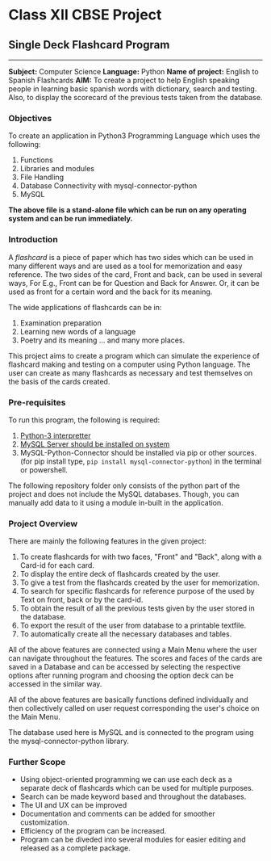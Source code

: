 # Class XII CBSE Project
## Single Deck Flashcard Program

---

**Subject:** Computer Science
**Language:** Python
**Name of project:** English to Spanish Flashcards
**AIM:** To create a project to help English speaking people in learning basic spanish words with dictionary, search and testing. Also, to display the scorecard of the previous tests taken from the database.

### Objectives
To create an application in Python3 Programming Language which uses the following:

1. Functions
2. Libraries and modules
3. File Handling
4. Database Connectivity with mysql-connector-python
5. MySQL


**The above file is a stand-alone file which can be run on any operating system and can be run immediately.**

### Introduction
A _flashcard_ is a piece of paper which has two sides which can be used in many different ways and are used as a tool for memorization and easy reference. The two sides of the card, Front and back, can be used in several ways, For E.g., Front can be for Question and Back for Answer. Or, it can be used as front for a certain word and the back for its meaning.

The wide applications of flashcards can be in:
1. Examination preparation
2. Learning new words of a language
3. Poetry and its meaning
... and many more places.

This project aims to create a program which can simulate the experience of flashcard making and testing on a computer using Python language. The user can create as many flashcards as necessary and test themselves on the basis of the cards created.

### Pre-requisites
To run this program, the following is required:
1. [Python-3 interpretter](https://www.python.org)
2. [MySQL Server should be installed on system](https://www.mysql.com)
3. MySQL-Python-Connector should be installed via pip or other sources. (for pip install type, ```pip install mysql-connector-python```) in the terminal or powershell.


The following repository folder only consists of the python part of the project and does not include the MySQL databases. Though, you can manually add data to it using a module in-built in the application.



### Project Overview
There are mainly the following features in the given project:

1. To create flashcards for with two faces, "Front" and "Back", along with a Card-id for each card.
2. To display the entire deck of flashcards created by the user.
3. To give a test from the flashcards created by the user for memorization.
4. To search for specific flashcards for reference purpose of the used by Text on front, back or by the card-id.
5. To obtain the result of all the previous tests given by the user stored in the database.
6. To export the result of the user from database to a printable textfile.
7. To automatically create all the necessary databases and tables.


All of the above features are connected using a Main Menu where the user can navigate throughout the features. The scores and faces of the cards are saved in a Database and can be accessed by selecting the respective options after running program and choosing the option deck can be accessed in the similar way.

All of the above features are basically functions defined individually and then collectively called on user request corresponding the user's choice on the Main Menu.


The database used here is MySQL and is connected to the program using the mysql-connector-python library.

### Further Scope
* Using object-oriented programming we can use each deck as a separate deck of flashcards which can be used for multiple purposes.
* Search can be made keyword based and throughout the databases.
* The UI and UX can be improved
* Documentation and comments can be added for smoother customization.
* Efficiency of the program can be increased.
* Program can be diveded into several modules for easier editing and released as a complete package.
